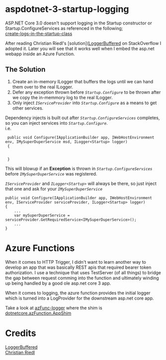 # aspdotnet-3-startup-logging

ASP.NET Core 3.0 doesn't support logging in the Startup constructor or Startup.ConfigureServices as referenced in the following;  
[create-logs-in-the-startup-class](https://docs.microsoft.com/en-us/aspnet/core/fundamentals/logging/?view=aspnetcore-3.0#create-logs-in-the-startup-class) 

After reading Christian Riedl's [solution]([LoggerBuffered](https://stackoverflow.com/questions/41287648/how-do-i-write-logs-from-within-startup-cs/60833884#60833884) on StackOverflow I adopted it.  Later you will see that it works well when I embed the asp.net webapp inside an Azure Function.  

## The Solution
1. Create an in-memory ILogger that buffers the logs until we can hand them over to the real ILogger.  
2. Defer any exception thrown before *`Startup.Configure`* to be thrown after we copy the in-memmory log to the real ILogger.  
3. Only inject *`IServiceProvider`* into *`Startup.Configure`* as a means to get other services.  

Dependency injects is built out after *`Startup.ConfigureServices`* completes, so you can inject services into *`Startup.Configure`*.  
i.e. 
```
 public void Configure(IApplicationBuilder app, IWebHostEnvironment env, IMySuperDuperService msd, ILogger<Startup> logger)
 {
 
 
 }
```
This will blowup if an **Exception** is thrown in *`Startup.ConfigureServices`* before *`IMySuperDuperService`* was registered.

*`IServiceProvider`* and *`ILogger<Startup>`* will always be there, so just inject that one and ask for your *`IMySuperDuperService`*
```
public void Configure(IApplicationBuilder app, IWebHostEnvironment env, IServiceProvider serviceProvider, ILogger<Startup> logger)
{
    ...
    var mySuperDuperService = serviceProvider.GetRequiredService<IMySuperDuperService>();
    ...
}

```

# Azure Functions
When it comes to HTTP Trigger, I didn't want to learn another way to develop an app that was basically REST apis that required bearer token authorization.  I use a technique that uses TestServer (of all things) to bridge the gap between request comming into the function and ultimately winding up being handled by a good ole asp.net core 3 app.  

When it comes to logging, the azure function provides the initial logger which is turned into a LogProvider for the downstream asp.net core app.

Take a look at [azFunc-logger](src/azFunc-logger) where the shim is [dotnetcore.azFunction.AppShim](src/dotnetcore.azFunction.AppShim)  




# Credits  
[LoggerBuffered](https://stackoverflow.com/questions/41287648/how-do-i-write-logs-from-within-startup-cs/60833884#60833884)  
[Christian Riedl](https://stackoverflow.com/users/1165242/christian-riedl)
